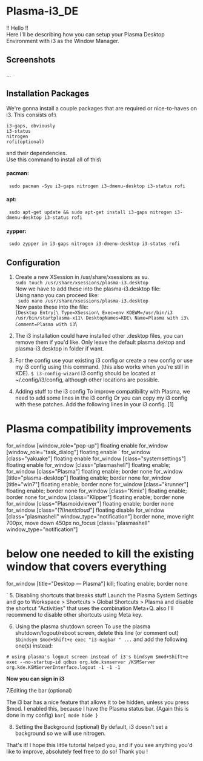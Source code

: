 # Plasma-i3_DE

!! Hello !!\
Here I'll be describing how you can setup your Plasma Desktop Environment with i3 as the Window Manager.

## Screenshots
...

## Installation Packages

We're gonna install a couple packages that are required or nice-to-haves on i3. This consists of:\

    i3-gaps, obviously
    i3-status
    nitrogen
    rofi(optional)
    
and their dependencies.\
Use this command to install all of this\

#### pacman:
` sudo pacman -Syu i3-gaps nitrogen i3-dmenu-desktop i3-status rofi`

#### apt:
` sudo apt-get update && sudo apt-get install i3-gaps nitrogen i3-dmenu-desktop i3-status rofi`

#### zypper:
` sudo zypper in i3-gaps nitrogen i3-dmenu-desktop i3-status rofi`


## Configuration
1. Create a new XSession in /usr/share/xsessions as su.\
`sudo touch /usr/share/xsessions/plasma-i3.desktop`\
Now we have to add these into the plasma-i3.desktop file:\
Using nano you can proceed like:\
` sudo nano /usr/share/xsessions/plasma-i3.desktop`\
Now paste these into the file:\
`[Desktop Entry]\
Type=XSession\
Exec=env KDEWM=/usr/bin/i3 /usr/bin/startplasma-x11\
DesktopNames=KDE\
Name=Plasma with i3\
Comment=Plasma with i3`\

2. The i3 installation could have installed other .desktop files, you can remove them if you'd like. Only leave the default plasma.dektop and plasma-i3.desktop in folder if want.

3. For the config use your existing i3 config or create a new config or use my i3 config using this command. (this also works when you're still in KDE).
`$ i3-config-wizard` 
i3 config should be located at ~/.config/i3/config, although other locations are possible.

4. Adding stuff to the i3 config
To improve compatibility with Plasma, we need to add some lines in the i3 config Or you can copy my i3 config with these patches.
Add the following lines in your i3 config. [1]

# Plasma compatibility improvements
for_window [window_role="pop-up"] floating enable
for_window [window_role="task_dialog"] floating enable
`
for_window [class="yakuake"] floating enable
for_window [class="systemsettings"] floating enable
for_window [class="plasmashell"] floating enable;
for_window [class="Plasma"] floating enable; border none
for_window [title="plasma-desktop"] floating enable; border none
for_window [title="win7"] floating enable; border none
for_window [class="krunner"] floating enable; border none
for_window [class="Kmix"] floating enable; border none
for_window [class="Klipper"] floating enable; border none
for_window [class="Plasmoidviewer"] floating enable; border none
for_window [class="(?i)*nextcloud*"] floating disable
for_window [class="plasmashell" window_type="notification"] border none, move right 700px, move down 450px
no_focus [class="plasmashell" window_type="notification"]
# below one needed to kill the existing window that covers everything
for_window [title="Desktop — Plasma"] kill; floating enable; border none

`
5. Disabling shortcuts that breaks stuff
Launch the Plasma System Settings and go to Workspace > Shortcuts > Global Shortcuts > Plasma and disable the shortcut "Activities" that uses the combination Meta+Q. also I'll recommend to disable other shortcuts using Meta key.

6. Using the plasma shutdown screen
To use the plasma shutdown/logout/reboot screen, delete this line (or comment out)
`$bindsym $mod+Shift+e exec "i3-nagbar " ...`
and add the following one(s) instead:

`# using plasma's logout screen instead of i3's
bindsym $mod+Shift+e exec --no-startup-id qdbus org.kde.ksmserver /KSMServer org.kde.KSMServerInterface.logout -1 -1 -1`

**Now you can sign in i3**


7.Editing the bar (optional)

The i3 bar has a nice feature that allows it to be hidden, unless you press $mod. I enabled this, because I have the Plasma status bar. (Again this is done in my config)
`
bar{
    mode hide
}
`

8. Setting the Background (optional)
By default, i3 doesn't set a background so we will use nitrogen.



That's it! I hope this little tutorial helped you, and if you see anything you'd like to improve, absolutely feel free to do so!
Thank you !
